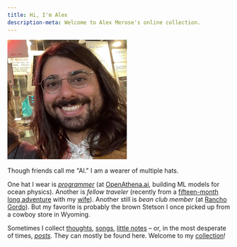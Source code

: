 ```yaml
---
title: Hi, I'm Alex
description-meta: Welcome to Alex Merose's online collection.
---
```



<img src="/assets/profile.webp" width="270" title="A picture of me, criminally out of date." id="profile" >

Though friends call me "Al." I am a wearer of multiple hats.

One hat I wear is [_programmer_](https://github.com/alxmrs) (at [OpenAthena.ai](https://openathena.ai), building ML models for ocean physics).  Another is _fellow traveler_ (recently from a [fifteen-month long adventure](https://vagabonvivants.com) with my [wife](https://camille.merose.com)). Another still is _bean club member_ (at [Rancho Gordo](https://www.ranchogordo.com/)). But my favorite is probably the brown Stetson I once picked up from a cowboy store in Wyoming.

Sometimes I collect [thoughts](blog.md), [songs](faqs.md), [little notes](a-second-second-brain.md) – or, in the most desperate of times, _[posts](https://bsky.app/profile/al.merose.com)_. They can mostly be found here. Welcome to my [collection](collection.md)!